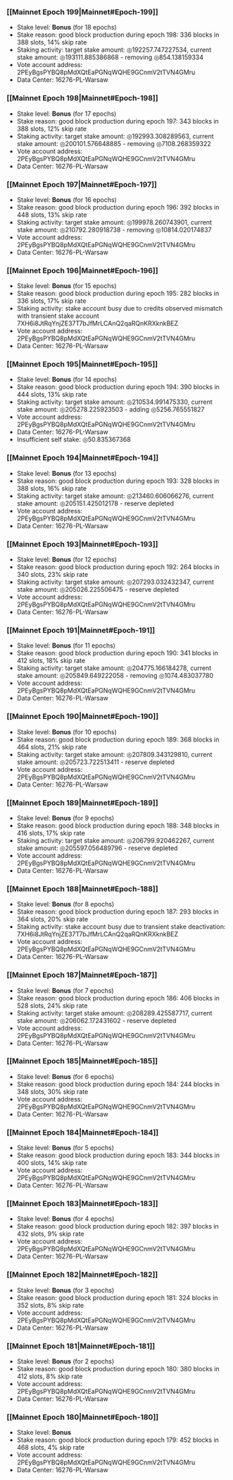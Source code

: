 ### [[Mainnet Epoch 199|Mainnet#Epoch-199]]
* Stake level: **Bonus** (for 18 epochs)
* Stake reason: good block production during epoch 198: 336 blocks in 388 slots, 14% skip rate
* Staking activity: target stake amount: ◎192257.747227534, current stake amount: ◎193111.885386868 - removing ◎854.138159334
* Vote account address: 2PEyBgsPYBQ8pMdXQtEaPGNqWQHE9GCnmV2tTVN4GMru
* Data Center: 16276-PL-Warsaw
### [[Mainnet Epoch 198|Mainnet#Epoch-198]]
* Stake level: **Bonus** (for 17 epochs)
* Stake reason: good block production during epoch 197: 343 blocks in 388 slots, 12% skip rate
* Staking activity: target stake amount: ◎192993.308289563, current stake amount: ◎200101.576648885 - removing ◎7108.268359322
* Vote account address: 2PEyBgsPYBQ8pMdXQtEaPGNqWQHE9GCnmV2tTVN4GMru
* Data Center: 16276-PL-Warsaw
### [[Mainnet Epoch 197|Mainnet#Epoch-197]]
* Stake level: **Bonus** (for 16 epochs)
* Stake reason: good block production during epoch 196: 392 blocks in 448 slots, 13% skip rate
* Staking activity: target stake amount: ◎199978.260743901, current stake amount: ◎210792.280918738 - removing ◎10814.020174837
* Vote account address: 2PEyBgsPYBQ8pMdXQtEaPGNqWQHE9GCnmV2tTVN4GMru
* Data Center: 16276-PL-Warsaw
### [[Mainnet Epoch 196|Mainnet#Epoch-196]]
* Stake level: **Bonus** (for 15 epochs)
* Stake reason: good block production during epoch 195: 282 blocks in 336 slots, 17% skip rate
* Staking activity: stake account busy due to credits observed mismatch with transient stake account 7XH6i8JtRqYnjZE37T7bJfMrLCAnQ2qaRQnKRXknkBEZ
* Vote account address: 2PEyBgsPYBQ8pMdXQtEaPGNqWQHE9GCnmV2tTVN4GMru
* Data Center: 16276-PL-Warsaw
### [[Mainnet Epoch 195|Mainnet#Epoch-195]]
* Stake level: **Bonus** (for 14 epochs)
* Stake reason: good block production during epoch 194: 390 blocks in 444 slots, 13% skip rate
* Staking activity: target stake amount: ◎210534.991475330, current stake amount: ◎205278.225923503 - adding ◎5256.765551827
* Vote account address: 2PEyBgsPYBQ8pMdXQtEaPGNqWQHE9GCnmV2tTVN4GMru
* Data Center: 16276-PL-Warsaw
* Insufficient self stake: ◎50.835367368
### [[Mainnet Epoch 194|Mainnet#Epoch-194]]
* Stake level: **Bonus** (for 13 epochs)
* Stake reason: good block production during epoch 193: 328 blocks in 388 slots, 16% skip rate
* Staking activity: target stake amount: ◎213460.606066276, current stake amount: ◎205151.425012178 - reserve depleted
* Vote account address: 2PEyBgsPYBQ8pMdXQtEaPGNqWQHE9GCnmV2tTVN4GMru
* Data Center: 16276-PL-Warsaw
### [[Mainnet Epoch 193|Mainnet#Epoch-193]]
* Stake level: **Bonus** (for 12 epochs)
* Stake reason: good block production during epoch 192: 264 blocks in 340 slots, 23% skip rate
* Staking activity: target stake amount: ◎207293.032432347, current stake amount: ◎205026.225506475 - reserve depleted
* Vote account address: 2PEyBgsPYBQ8pMdXQtEaPGNqWQHE9GCnmV2tTVN4GMru
* Data Center: 16276-PL-Warsaw
### [[Mainnet Epoch 191|Mainnet#Epoch-191]]
* Stake level: **Bonus** (for 11 epochs)
* Stake reason: good block production during epoch 190: 341 blocks in 412 slots, 18% skip rate
* Staking activity: target stake amount: ◎204775.166184278, current stake amount: ◎205849.649222058 - removing ◎1074.483037780
* Vote account address: 2PEyBgsPYBQ8pMdXQtEaPGNqWQHE9GCnmV2tTVN4GMru
* Data Center: 16276-PL-Warsaw
### [[Mainnet Epoch 190|Mainnet#Epoch-190]]
* Stake level: **Bonus** (for 10 epochs)
* Stake reason: good block production during epoch 189: 368 blocks in 464 slots, 21% skip rate
* Staking activity: target stake amount: ◎207809.343129810, current stake amount: ◎205723.722513411 - reserve depleted
* Vote account address: 2PEyBgsPYBQ8pMdXQtEaPGNqWQHE9GCnmV2tTVN4GMru
* Data Center: 16276-PL-Warsaw
### [[Mainnet Epoch 189|Mainnet#Epoch-189]]
* Stake level: **Bonus** (for 9 epochs)
* Stake reason: good block production during epoch 188: 348 blocks in 416 slots, 17% skip rate
* Staking activity: target stake amount: ◎206799.920462267, current stake amount: ◎205597.056489796 - reserve depleted
* Vote account address: 2PEyBgsPYBQ8pMdXQtEaPGNqWQHE9GCnmV2tTVN4GMru
* Data Center: 16276-PL-Warsaw
### [[Mainnet Epoch 188|Mainnet#Epoch-188]]
* Stake level: **Bonus** (for 8 epochs)
* Stake reason: good block production during epoch 187: 293 blocks in 364 slots, 20% skip rate
* Staking activity: stake account busy due to transient stake deactivation: 7XH6i8JtRqYnjZE37T7bJfMrLCAnQ2qaRQnKRXknkBEZ
* Vote account address: 2PEyBgsPYBQ8pMdXQtEaPGNqWQHE9GCnmV2tTVN4GMru
* Data Center: 16276-PL-Warsaw
### [[Mainnet Epoch 187|Mainnet#Epoch-187]]
* Stake level: **Bonus** (for 7 epochs)
* Stake reason: good block production during epoch 186: 406 blocks in 528 slots, 24% skip rate
* Staking activity: target stake amount: ◎208289.425587717, current stake amount: ◎206062.172431602 - reserve depleted
* Vote account address: 2PEyBgsPYBQ8pMdXQtEaPGNqWQHE9GCnmV2tTVN4GMru
* Data Center: 16276-PL-Warsaw
### [[Mainnet Epoch 185|Mainnet#Epoch-185]]
* Stake level: **Bonus** (for 6 epochs)
* Stake reason: good block production during epoch 184: 244 blocks in 348 slots, 30% skip rate
* Vote account address: 2PEyBgsPYBQ8pMdXQtEaPGNqWQHE9GCnmV2tTVN4GMru
* Data Center: 16276-PL-Warsaw
### [[Mainnet Epoch 184|Mainnet#Epoch-184]]
* Stake level: **Bonus** (for 5 epochs)
* Stake reason: good block production during epoch 183: 344 blocks in 400 slots, 14% skip rate
* Vote account address: 2PEyBgsPYBQ8pMdXQtEaPGNqWQHE9GCnmV2tTVN4GMru
* Data Center: 16276-PL-Warsaw
### [[Mainnet Epoch 183|Mainnet#Epoch-183]]
* Stake level: **Bonus** (for 4 epochs)
* Stake reason: good block production during epoch 182: 397 blocks in 432 slots, 9% skip rate
* Vote account address: 2PEyBgsPYBQ8pMdXQtEaPGNqWQHE9GCnmV2tTVN4GMru
* Data Center: 16276-PL-Warsaw
### [[Mainnet Epoch 182|Mainnet#Epoch-182]]
* Stake level: **Bonus** (for 3 epochs)
* Stake reason: good block production during epoch 181: 324 blocks in 352 slots, 8% skip rate
* Vote account address: 2PEyBgsPYBQ8pMdXQtEaPGNqWQHE9GCnmV2tTVN4GMru
* Data Center: 16276-PL-Warsaw
### [[Mainnet Epoch 181|Mainnet#Epoch-181]]
* Stake level: **Bonus** (for 2 epochs)
* Stake reason: good block production during epoch 180: 380 blocks in 412 slots, 8% skip rate
* Vote account address: 2PEyBgsPYBQ8pMdXQtEaPGNqWQHE9GCnmV2tTVN4GMru
* Data Center: 16276-PL-Warsaw
### [[Mainnet Epoch 180|Mainnet#Epoch-180]]
* Stake level: **Bonus**
* Stake reason: good block production during epoch 179: 452 blocks in 468 slots, 4% skip rate
* Vote account address: 2PEyBgsPYBQ8pMdXQtEaPGNqWQHE9GCnmV2tTVN4GMru
* Data Center: 16276-PL-Warsaw